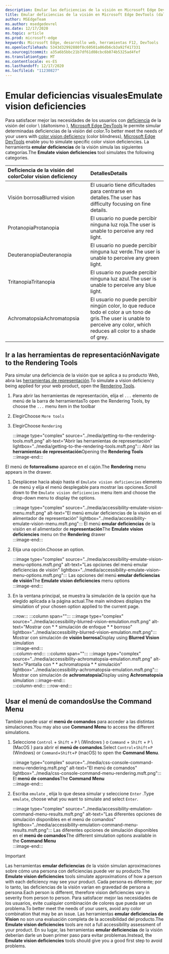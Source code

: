 ```yaml
---
description: Emular las deficiencias de la visión en Microsoft Edge DevTools.
title: Emular deficiencias de la visión en Microsoft Edge DevTools (daltonismo)
author: MSEdgeTeam
ms.author: msedgedevrel
ms.date: 12/17/2020
ms.topic: article
ms.prod: microsoft-edge
keywords: Microsoft Edge, desarrollo web, herramientas F12, DevTools
ms.openlocfilehash: 5343d32992880f8c60501a86db6cb3a92f417331
ms.sourcegitcommit: a35a6b5bbc21b7df61d08cbc6b074b5325ad4fef
ms.translationtype: MT
ms.contentlocale: es-ES
ms.lasthandoff: 12/17/2020
ms.locfileid: "11230827"
---
```

# <span data-ttu-id="1770a-104">Emular deficiencias visuales</span><span class="sxs-lookup"><span data-stu-id="1770a-104">Emulate vision deficiencies</span></span>

<span data-ttu-id="1770a-105">Para satisfacer mejor las necesidades de los usuarios con [deficiencia][ColorblindawarenessMain] de la visión del color \ (daltonismo \), [Microsoft Edge DevTools][DevtoolsIndex] le permite simular determinadas deficiencias de la visión del color.</span><span class="sxs-lookup"><span data-stu-id="1770a-105">To better meet the needs of your users with [color vision deficiency][ColorblindawarenessMain] \(color blindness\), [Microsoft Edge DevTools][DevtoolsIndex] enable you to simulate specific color vision deficiencies.</span></span>  <span data-ttu-id="1770a-106">La herramienta **emular deficiencias** de la visión simula las siguientes categorías.</span><span class="sxs-lookup"><span data-stu-id="1770a-106">The **Emulate vision deficiencies** tool simulates the following categories.</span></span>  

| <span data-ttu-id="1770a-107">Deficiencia de la visión del color</span><span class="sxs-lookup"><span data-stu-id="1770a-107">Color vision deficiency</span></span> | <span data-ttu-id="1770a-108">Detalles</span><span class="sxs-lookup"><span data-stu-id="1770a-108">Details</span></span> |  
|:--- |:--- |  
| <span data-ttu-id="1770a-109">Visión borrosa</span><span class="sxs-lookup"><span data-stu-id="1770a-109">Blurred vision</span></span> | <span data-ttu-id="1770a-110">El usuario tiene dificultades para centrarse en detalles.</span><span class="sxs-lookup"><span data-stu-id="1770a-110">The user has difficulty focusing on fine details.</span></span> |   
| <span data-ttu-id="1770a-111">Protanopia</span><span class="sxs-lookup"><span data-stu-id="1770a-111">Protanopia</span></span> | <span data-ttu-id="1770a-112">El usuario no puede percibir ninguna luz roja.</span><span class="sxs-lookup"><span data-stu-id="1770a-112">The user is unable to perceive any red light.</span></span> |  
| <span data-ttu-id="1770a-113">Deuteranopia</span><span class="sxs-lookup"><span data-stu-id="1770a-113">Deuteranopia</span></span> | <span data-ttu-id="1770a-114">El usuario no puede percibir ninguna luz verde.</span><span class="sxs-lookup"><span data-stu-id="1770a-114">The user is unable to perceive any green light.</span></span> |  
| <span data-ttu-id="1770a-115">Tritanopia</span><span class="sxs-lookup"><span data-stu-id="1770a-115">Tritanopia</span></span> | <span data-ttu-id="1770a-116">El usuario no puede percibir ninguna luz azul.</span><span class="sxs-lookup"><span data-stu-id="1770a-116">The user is unable to perceive any blue light.</span></span> |  
| <span data-ttu-id="1770a-117">Achromatopsia</span><span class="sxs-lookup"><span data-stu-id="1770a-117">Achromatopsia</span></span> | <span data-ttu-id="1770a-118">El usuario no puede percibir ningún color, lo que reduce todo el color a un tono de gris.</span><span class="sxs-lookup"><span data-stu-id="1770a-118">The user is unable to perceive any color, which reduces all color to a shade of grey.</span></span> |  

## <span data-ttu-id="1770a-119">Ir a las herramientas de representación</span><span class="sxs-lookup"><span data-stu-id="1770a-119">Navigate to the Rendering Tools</span></span>  

<span data-ttu-id="1770a-120">Para simular una deficiencia de la visión que se aplica a su producto Web, abra las [herramientas de representación][DevtoolsRenderingToolsIndex].</span><span class="sxs-lookup"><span data-stu-id="1770a-120">To simulate a vision deficiency being applied for your web product, open the [Rendering Tools][DevtoolsRenderingToolsIndex].</span></span>  

1.  <span data-ttu-id="1770a-121">Para abrir las herramientas de representación, elija el `...` elemento de menú de la barra de herramientas</span><span class="sxs-lookup"><span data-stu-id="1770a-121">To open the Rendering Tools, by choose the `...` menu item in the toolbar</span></span>  
1.  <span data-ttu-id="1770a-122">Elegir</span><span class="sxs-lookup"><span data-stu-id="1770a-122">Choose</span></span> `More tools`  
1.  <span data-ttu-id="1770a-123">Elegir</span><span class="sxs-lookup"><span data-stu-id="1770a-123">Choose</span></span> `Rendering`  
    
    :::image type="complex" source="../media/getting-to-the-rendering-tools.msft.png" alt-text="Abrir las herramientas de representación" lightbox="../media/getting-to-the-rendering-tools.msft.png":::
       <span data-ttu-id="1770a-125">Abrir las **herramientas de representación**</span><span class="sxs-lookup"><span data-stu-id="1770a-125">Opening the **Rendering Tools**</span></span>  
    :::image-end:::  

<span data-ttu-id="1770a-126">El menú de **fotorrealismo** aparece en el cajón.</span><span class="sxs-lookup"><span data-stu-id="1770a-126">The **Rendering** menu appears in the drawer.</span></span>  

1.  <span data-ttu-id="1770a-127">Desplácese hacia abajo hasta el `Emulate vision deficiencies` elemento de menú y elija el menú desplegable para mostrar las opciones.</span><span class="sxs-lookup"><span data-stu-id="1770a-127">Scroll down to the `Emulate vision deficiencies` menu item and choose the drop-down menu to display the options.</span></span>  
    
    :::image type="complex" source="../media/accessibility-emulate-vision-menu.msft.png" alt-text="El menú emular deficiencias de la visión en el alimentador de representación" lightbox="../media/accessibility-emulate-vision-menu.msft.png":::
       <span data-ttu-id="1770a-129">El menú **emular deficiencias** de la visión en el alimentador de **representación**</span><span class="sxs-lookup"><span data-stu-id="1770a-129">The **Emulate vision deficiencies** menu on the **Rendering** drawer</span></span>  
    :::image-end:::  
    
1.  <span data-ttu-id="1770a-130">Elija una opción.</span><span class="sxs-lookup"><span data-stu-id="1770a-130">Choose an option.</span></span>  
    
    :::image type="complex" source="../media/accessibility-emulate-vision-menu-options.msft.png" alt-text="Las opciones del menú emular deficiencias de visión" lightbox="../media/accessibility-emulate-vision-menu-options.msft.png":::
       <span data-ttu-id="1770a-132">Las opciones del menú **emular deficiencias de visión**</span><span class="sxs-lookup"><span data-stu-id="1770a-132">The **Emulate vision deficiencies** menu options</span></span>  
    :::image-end:::  
    
1.  <span data-ttu-id="1770a-133">En la ventana principal, se muestra la simulación de la opción que ha elegido aplicada a la página actual.</span><span class="sxs-lookup"><span data-stu-id="1770a-133">The main windows displays the simulation of your chosen option applied to the current page.</span></span>  
    
    :::row:::
       :::column span="":::
          :::image type="complex" source="../media/accessibility-blurred-vision-emulation.msft.png" alt-text="Mostrar con \* \* simulación de enfoque \* \* borroso" lightbox="../media/accessibility-blurred-vision-emulation.msft.png":::
             <span data-ttu-id="1770a-135">Mostrar con simulación de **visión borrosa**</span><span class="sxs-lookup"><span data-stu-id="1770a-135">Display using **Blurred Vision** simulation</span></span>  
          :::image-end:::  
       :::column-end:::
       :::column span="":::
          :::image type="complex" source="../media/accessibility-achromatopsia-emulation.msft.png" alt-text="Pantalla con \* \* achromatopsia \* \* simulación" lightbox="../media/accessibility-achromatopsia-emulation.msft.png":::
             <span data-ttu-id="1770a-137">Mostrar con simulación de **achromatopsia**</span><span class="sxs-lookup"><span data-stu-id="1770a-137">Display using **Achromatopsia** simulation</span></span> :::image-end:::  
       :::column-end:::
    :::row-end:::
    
## <span data-ttu-id="1770a-138">Usar el menú de comandos</span><span class="sxs-lookup"><span data-stu-id="1770a-138">Use the Command Menu</span></span>  

<span data-ttu-id="1770a-139">También puede usar el **menú de comandos** para acceder a las distintas simulaciones.</span><span class="sxs-lookup"><span data-stu-id="1770a-139">You may also use **Command Menu** to access the different simulations.</span></span>  

1.  <span data-ttu-id="1770a-140">Seleccione `Control` + `Shift` + `P` \ (Windows \) o `Command` + `Shift` + `P` \ (MacOS \) para abrir el **menú de comandos**.</span><span class="sxs-lookup"><span data-stu-id="1770a-140">Select `Control`+`Shift`+`P` \(Windows\) or `Command`+`Shift`+`P` \(macOS\) to open the **Command Menu**.</span></span>  
    
    :::image type="complex" source="../media/css-console-command-menu-rendering.msft.png" alt-text="El menú de comandos" lightbox="../media/css-console-command-menu-rendering.msft.png":::
       <span data-ttu-id="1770a-142">El **menú de comandos**</span><span class="sxs-lookup"><span data-stu-id="1770a-142">The **Command Menu**</span></span>  
    :::image-end:::  
    
1.  <span data-ttu-id="1770a-143">Escriba `emulate` , elija lo que desea simular y seleccione `Enter` .</span><span class="sxs-lookup"><span data-stu-id="1770a-143">Type `emulate`, choose what you want to simulate and select `Enter`.</span></span>  
    
    :::image type="complex" source="../media/accessibility-emulation-command-menu-results.msft.png" alt-text="Las diferentes opciones de simulación disponibles en el menú de comandos" lightbox="../media/accessibility-emulation-command-menu-results.msft.png":::
       <span data-ttu-id="1770a-145">Las diferentes opciones de simulación disponibles en el **menú de comandos**</span><span class="sxs-lookup"><span data-stu-id="1770a-145">The different simulation options available in the **Command Menu**</span></span>  
    :::image-end:::  
    
> [!IMPORTANT]
> <span data-ttu-id="1770a-146">Las herramientas **emular deficiencias** de la visión simulan aproximaciones sobre cómo una persona con deficiencias puede ver su producto.</span><span class="sxs-lookup"><span data-stu-id="1770a-146">The **Emulate vision deficiencies** tools simulate approximations of how a person with each deficiency may see your product.</span></span>  <span data-ttu-id="1770a-147">Cada persona es diferente; por lo tanto, las deficiencias de la visión varían en gravedad de persona a persona.</span><span class="sxs-lookup"><span data-stu-id="1770a-147">Each person is different, therefore vision deficiencies vary in severity from person to person.</span></span>  <span data-ttu-id="1770a-148">Para satisfacer mejor las necesidades de los usuarios, evite cualquier combinación de colores que pueda ser un problema.</span><span class="sxs-lookup"><span data-stu-id="1770a-148">To better meet the needs of your users, avoid any color combination that may be an issue.</span></span>  <span data-ttu-id="1770a-149">Las herramientas **emular deficiencias de Vision** no son una evaluación completa de la accesibilidad del producto.</span><span class="sxs-lookup"><span data-stu-id="1770a-149">The **Emulate vision deficiencies** tools are not a full accessibility assessment of your product.</span></span>  <span data-ttu-id="1770a-150">En su lugar, las herramientas **emular deficiencias** de la visión deberían darle un buen primer paso para evitar problemas.</span><span class="sxs-lookup"><span data-stu-id="1770a-150">Instead, the **Emulate vision deficiencies** tools should  give you a good first step to avoid problems.</span></span>  

<!-- links -->  

[DevtoolsIndex]: ../index.md "Herramientas para desarrolladores de Microsoft Edge (cromo) | Microsoft docs"  
[DevtoolsRenderingToolsIndex]: ../rendering-tools/index.md "Analizar rendimiento en tiempo de ejecución | Microsoft docs"  

[ColorblindawarenessMain]: http://www.colourblindawareness.org "La organización de conocimiento de colores ciegos"  

[AmfcbMain]: https://www.amfcb.org "American Foundation para el color Blind (AFCB)"  

